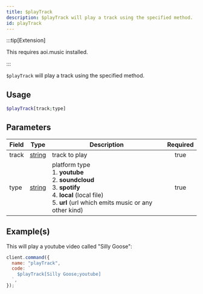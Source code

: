 ```yaml
---
title: $playTrack
description: $playTrack will play a track using the specified method.
id: playTrack
---
```


:::tip[Extension]

This requires aoi.music installed.

:::

`$playTrack` will play a track using the specified method.

## Usage

```php
$playTrack[track;type]
```

## Parameters

| Field | Type                                                                                              | Description                                                                                                                                                                     | Required |
| ----- | ------------------------------------------------------------------------------------------------- | ------------------------------------------------------------------------------------------------------------------------------------------------------------------------------- | :------: |
| track | [string](https://developer.mozilla.org/en-US/docs/Web/JavaScript/Reference/Global_Objects/String) | track to play                                                                                                                                                                   |   true   |
| type  | [string](https://developer.mozilla.org/en-US/docs/Web/JavaScript/Reference/Global_Objects/String) | platform type <br /> 1. **youtube** <br /> 2. **soundcloud** <br /> 3. **spotify** <br /> 4. **local** (local file) <br /> 5. **url** (url which emits music or any other kind) |   true   |

## Example(s)

This will play a youtube video called "Silly Goose":

```javascript
client.command({
  name: "playTrack",
  code: `
    $playTrack[Silly Goose;youtube]
  `,
});
```
